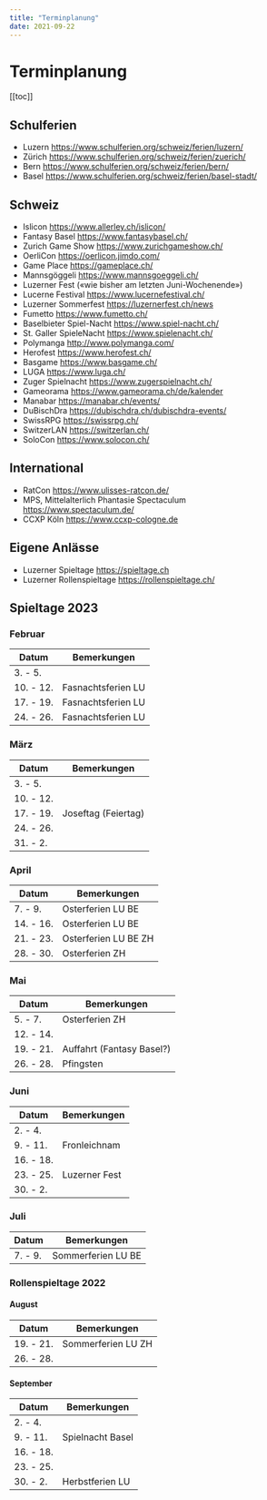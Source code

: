 ```yaml
---
title: "Terminplanung"
date: 2021-09-22
---
```


# Terminplanung

[[toc]]

## Schulferien

- Luzern https://www.schulferien.org/schweiz/ferien/luzern/
- Zürich https://www.schulferien.org/schweiz/ferien/zuerich/
- Bern https://www.schulferien.org/schweiz/ferien/bern/
- Basel https://www.schulferien.org/schweiz/ferien/basel-stadt/

## Schweiz

- Islicon https://www.allerley.ch/islicon/
- Fantasy Basel https://www.fantasybasel.ch/
- Zurich Game Show https://www.zurichgameshow.ch/
- OerliCon https://oerlicon.jimdo.com/
- Game Place https://gameplace.ch/
- Mannsgöggeli https://www.mannsgoeggeli.ch/
- Luzerner Fest («wie bisher am letzten Juni-Wochenende»)
- Lucerne Festival https://www.lucernefestival.ch/
- Luzerner Sommerfest https://luzernerfest.ch/news
- Fumetto https://www.fumetto.ch/
- Baselbieter Spiel-Nacht https://www.spiel-nacht.ch/
- St. Galler SpieleNacht https://www.spielenacht.ch/
- Polymanga http://www.polymanga.com/
- Herofest https://www.herofest.ch/
- Basgame https://www.basgame.ch/
- LUGA https://www.luga.ch/
- Zuger Spielnacht https://www.zugerspielnacht.ch/
- Gameorama https://www.gameorama.ch/de/kalender
- Manabar https://manabar.ch/events/
- DuBischDra https://dubischdra.ch/dubischdra-events/
- SwissRPG https://swissrpg.ch/
- SwitzerLAN https://switzerlan.ch/
- SoloCon https://www.solocon.ch/

## International

- RatCon https://www.ulisses-ratcon.de/
- MPS, Mittelalterlich Phantasie Spectaculum https://www.spectaculum.de/
- CCXP Köln https://www.ccxp-cologne.de

## Eigene Anlässe

- Luzerner Spieltage https://spieltage.ch
- Luzerner Rollenspieltage https://rollenspieltage.ch/

## Spieltage 2023

### Februar

| Datum | Bemerkungen |
| --- | --- |
| 3. - 5. | |
| 10. - 12. | Fasnachtsferien LU |
| 17. - 19. | Fasnachtsferien LU |
| 24. - 26. | Fasnachtsferien LU |

### März

| Datum | Bemerkungen |
| --- | --- |
| 3. - 5. | |
| 10. - 12. | |
| 17. - 19. | Joseftag (Feiertag) |
| 24. - 26. | |
| 31. - 2. | |

### April

| Datum | Bemerkungen |
| --- | --- |
| 7. - 9. | Osterferien LU BE |
| 14. - 16. | Osterferien LU BE |
| 21. - 23. | Osterferien LU BE ZH |
| 28. - 30. | Osterferien ZH |

### Mai

| Datum | Bemerkungen |
| --- | --- |
| 5. - 7. | Osterferien ZH |
| 12. - 14. | |
| 19. - 21. | Auffahrt (Fantasy Basel?) |
| 26. - 28. | Pfingsten |

### Juni

| Datum | Bemerkungen |
| --- | --- |
| 2. - 4. | |
| 9. - 11. | Fronleichnam |
| 16. - 18. | |
| 23. - 25. | Luzerner Fest |
| 30. - 2. | |

### Juli

| Datum | Bemerkungen |
| --- | --- |
| 7. - 9. | Sommerferien LU BE |

### Rollenspieltage 2022

#### August

Datum | Bemerkungen
--- | ---
19. - 21. | Sommerferien LU ZH
26. - 28. |

#### September

Datum | Bemerkungen
--- | ---
2. - 4. |
9. - 11. | Spielnacht Basel
16. - 18. |
23. - 25. |
30. - 2. | Herbstferien LU
